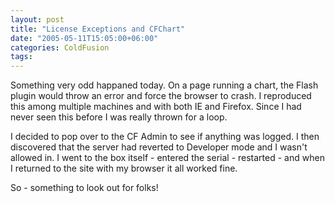 ```yaml
---
layout: post
title: "License Exceptions and CFChart"
date: "2005-05-11T15:05:00+06:00"
categories: ColdFusion 
tags: 
---
```


Something very odd happaned today. On a page running a chart, the Flash plugin would throw an error and force the browser to crash. I reproduced this among multiple machines and with both IE and Firefox. Since I had never seen this before I was really thrown for a loop.

I decided to pop over to the CF Admin to see if anything was logged. I then discovered that the server had reverted to Developer mode and I wasn't allowed in. I went to the box itself - entered the serial - restarted - and when I returned to the site with my browser it all worked fine.

So - something to look out for folks!